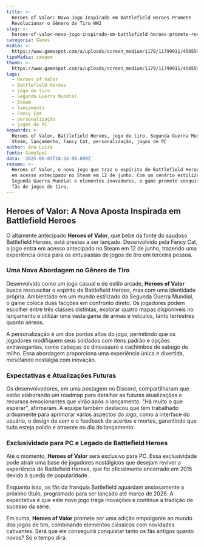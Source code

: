 ```yaml
---
title: >-
  Heroes of Valor: Novo Jogo Inspirado em Battlefield Heroes Promete
  Revolucionar o Gênero de Tiro WW2
slug: >-
  heroes-of-valor-novo-jogo-inspirado-em-battlefield-heroes-promete-revolucionar-o-gnero-de-tiro-ww2
categoria: Games
midia: >-
  https://www.gamespot.com/a/uploads/screen_medium/1179/11799911/4505597-screenshot2025-06-03at2.42.10pm.png
tipoMidia: imagem
thumb: >-
  https://www.gamespot.com/a/uploads/screen_medium/1179/11799911/4505597-screenshot2025-06-03at2.42.10pm.png
tags:
  - Heroes of Valor
  - Battlefield Heroes
  - jogo de tiro
  - Segunda Guerra Mundial
  - Steam
  - lançamento
  - Fancy Cat
  - personalização
  - jogos de PC
keywords: >-
  Heroes of Valor, Battlefield Heroes, jogo de tiro, Segunda Guerra Mundial,
  Steam, lançamento, Fancy Cat, personalização, jogos de PC
author: Ana Luiza
fonte: GameSpot
data: '2025-06-03T18:24:00.000Z'
resumo: >-
  Heroes of Valor, o novo jogo que traz o espírito de Battlefield Heroes, chega
  em acesso antecipado no Steam em 12 de junho. Com um cenário estilizado da
  Segunda Guerra Mundial e elementos inovadores, o game promete conquistar os
  fãs de jogos de tiro.
---
```

## Heroes of Valor: A Nova Aposta Inspirada em Battlefield Heroes

O altamente antecipado **Heroes of Valor**, que bebe da fonte do saudoso Battlefield Heroes, está prestes a ser lançado. Desenvolvido pela Fancy Cat, o jogo entra em acesso antecipado no Steam em 12 de junho, trazendo uma experiência única para os entusiastas de jogos de tiro em terceira pessoa.

### Uma Nova Abordagem no Gênero de Tiro

Desenvolvido como um jogo casual e de estilo arcade, **Heroes of Valor** busca ressuscitar o espírito de Battlefield Heroes, mas com uma identidade própria. Ambientado em um mundo estilizado da Segunda Guerra Mundial, o game coloca duas facções em confronto direto. Os jogadores podem escolher entre três classes distintas, explorar quatro mapas disponíveis no lançamento e utilizar uma vasta gama de armas e veículos, tanto terrestres quanto aéreos.

A personalização é um dos pontos altos do jogo, permitindo que os jogadores modifiquem seus soldados com itens padrão e opções extravagantes, como cabeças de dinossauro e cachimbos de sabugo de milho. Essa abordagem proporciona uma experiência única e divertida, mesclando nostalgia com inovação.

### Expectativas e Atualizações Futuras

Os desenvolvedores, em uma postagem no Discord, compartilharam que estão elaborando um roadmap para detalhar as futuras atualizações e recursos emocionantes que virão após o lançamento. "Há muito o que esperar", afirmaram. A equipe também destacou que tem trabalhado arduamente para aprimorar vários aspectos do jogo, como a interface do usuário, o design de som e o feedback de acertos e mortes, garantindo que tudo esteja polido e atraente no dia do lançamento.

### Exclusividade para PC e Legado de Battlefield Heroes

Até o momento, **Heroes of Valor** será exclusivo para PC. Essa exclusividade pode atrair uma base de jogadores nostálgicos que desejam reviver a experiência de Battlefield Heroes, que foi oficialmente encerrado em 2015 devido à queda de popularidade.

Enquanto isso, os fãs da franquia Battlefield aguardam ansiosamente o próximo título, programado para ser lançado até março de 2026. A expectativa é que este novo jogo traga inovações e continue a tradição de sucesso da série.

Em suma, **Heroes of Valor** promete ser uma adição empolgante ao mundo dos jogos de tiro, combinando elementos clássicos com novidades cativantes. Será que ele conseguirá conquistar tanto os fãs antigos quanto novos? Só o tempo dirá.
